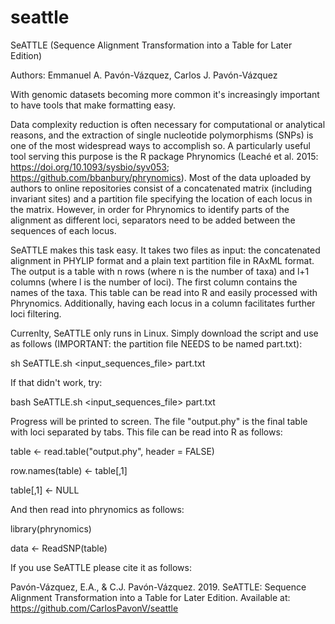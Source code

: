 # seattle
SeATTLE (Sequence Alignment Transformation into a Table for Later Edition)

Authors: Emmanuel A. Pavón-Vázquez, Carlos J. Pavón-Vázquez

With genomic datasets becoming more common it's increasingly important to have tools that make formatting easy.

Data complexity reduction is often necessary for computational or analytical reasons, and the extraction of single nucleotide polymorphisms (SNPs) is one of the most widespread ways to accomplish so. A particularly useful tool serving this purpose is the R package Phrynomics (Leaché et al. 2015: https://doi.org/10.1093/sysbio/syv053; https://github.com/bbanbury/phrynomics). Most of the data uploaded by authors to online repositories consist of a concatenated matrix (including invariant sites) and a partition file specifying the location of each locus in the matrix. However, in order for Phrynomics to identify parts of the alignment as different loci, separators need to be added between the sequences of each locus.

SeATTLE makes this task easy. It takes two files as input: the concatenated alignment in PHYLIP format and a plain text partition file in RAxML format. The output is a table with n rows (where n is the number of taxa) and l+1 columns (where l is the number of loci). The first column contains the names of the taxa. This table can be read into R and easily processed with Phrynomics. Additionally, having each locus in a column facilitates further loci filtering.

Currenlty, SeATTLE only runs in Linux. Simply download the script and use as follows (IMPORTANT: the partition file NEEDS to be named part.txt):

sh SeATTLE.sh <input_sequences_file> part.txt

If that didn't work, try:

bash SeATTLE.sh <input_sequences_file> part.txt

Progress will be printed to screen. The file "output.phy" is the final table with loci separated by tabs. This file can be read into R as follows:

table <- read.table("output.phy", header = FALSE)

row.names(table) <- table[,1]

table[,1] <- NULL

And then read into phrynomics as follows:

library(phrynomics)

data <- ReadSNP(table)

If you use SeATTLE please cite it as follows:

Pavón-Vázquez, E.A., & C.J. Pavón-Vázquez. 2019. SeATTLE: Sequence Alignment Transformation into a Table for Later Edition. Available at: https://github.com/CarlosPavonV/seattle
